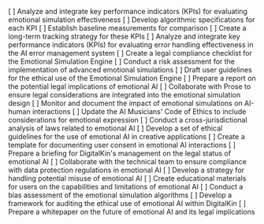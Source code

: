 [ ] Analyze and integrate key performance indicators (KPIs) for evaluating emotional simulation effectiveness
[ ] Develop algorithmic specifications for each KPI
[ ] Establish baseline measurements for comparison
[ ] Create a long-term tracking strategy for these KPIs
[ ] Analyze and integrate key performance indicators (KPIs) for evaluating error handling effectiveness in the AI error management system
[ ] Create a legal compliance checklist for the Emotional Simulation Engine
[ ] Conduct a risk assessment for the implementation of advanced emotional simulations
[ ] Draft user guidelines for the ethical use of the Emotional Simulation Engine
[ ] Prepare a report on the potential legal implications of emotional AI
[ ] Collaborate with Prose to ensure legal considerations are integrated into the emotional simulation design
[ ] Monitor and document the impact of emotional simulations on AI-human interactions
[ ] Update the AI Musicians' Code of Ethics to include considerations for emotional expression
[ ] Conduct a cross-jurisdictional analysis of laws related to emotional AI
[ ] Develop a set of ethical guidelines for the use of emotional AI in creative applications
[ ] Create a template for documenting user consent in emotional AI interactions
[ ] Prepare a briefing for DigitalKin's management on the legal status of emotional AI
[ ] Collaborate with the technical team to ensure compliance with data protection regulations in emotional AI
[ ] Develop a strategy for handling potential misuse of emotional AI
[ ] Create educational materials for users on the capabilities and limitations of emotional AI
[ ] Conduct a bias assessment of the emotional simulation algorithms
[ ] Develop a framework for auditing the ethical use of emotional AI within DigitalKin
[ ] Prepare a whitepaper on the future of emotional AI and its legal implications